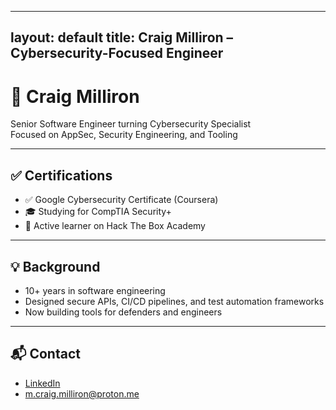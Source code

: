 <link rel="stylesheet" href="/assets/css/style.css">

---
layout: default
title: Craig Milliron – Cybersecurity-Focused Engineer
---

# 👋 Craig Milliron

Senior Software Engineer turning Cybersecurity Specialist  
Focused on AppSec, Security Engineering, and Tooling

---

## ✅ Certifications

- ✅ Google Cybersecurity Certificate (Coursera)
- 🎓 Studying for CompTIA Security+
- 🔐 Active learner on Hack The Box Academy

---

## 💡 Background

- 10+ years in software engineering  
- Designed secure APIs, CI/CD pipelines, and test automation frameworks  
- Now building tools for defenders and engineers

---

## 📬 Contact

- [LinkedIn](https://linkedin.com/in/craigmilliron)  
- m.craig.milliron@proton.me
